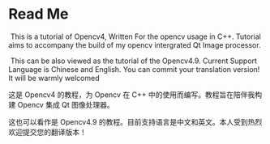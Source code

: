 # Read Me

​	This is a tutorial of Opencv4, Written For the opencv usage in C++. Tutorial aims to accompany the build of my opencv intergrated Qt Image processor.

​	This can be also viewed as the tutorial of the Opencv4.9. Current Support Language is Chinese and English. You can commit your translation version! It will be warmly welcomed

 这是 Opencv4 的教程，为 Opencv 在 C++ 中的使用而编写。教程旨在陪伴我构建 Opencv 集成 Qt 图像处理器。

 这也可以看作是 Opencv4.9 的教程。目前支持语言是中文和英文。本人受到热烈欢迎提交您的翻译版本！